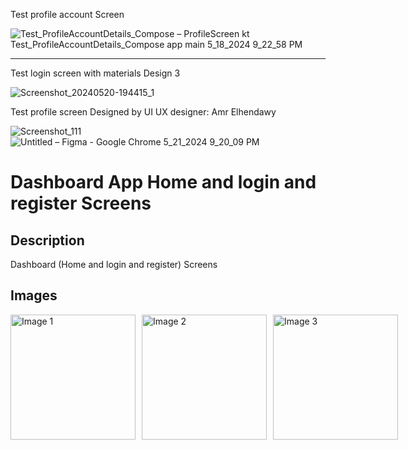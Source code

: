 Test profile account Screen 


![Test_ProfileAccountDetails_Compose – ProfileScreen kt  Test_ProfileAccountDetails_Compose app main  5_18_2024 9_22_58 PM](https://github.com/AmrNasserSaad/Test_ProfileAccountDetails_Compose/assets/105106529/69091817-e072-4dcb-b1ff-6cb0a4ef81e2)
_________
Test login screen with materials Design 3 

![Screenshot_20240520-194415_1](https://github.com/AmrNasserSaad/Test_ProfileAccountDetails_Compose/assets/105106529/a4006be0-cc57-4f89-a2c6-32cc16aefe26)




Test profile  screen  Designed by UI UX designer: Amr Elhendawy 

![Screenshot_111](https://github.com/AmrNasserSaad/Test_ProfileAccountDetails_Compose/assets/105106529/78aec1ac-983c-4188-8124-d918fc7a89b7)
![Untitled – Figma - Google Chrome 5_21_2024 9_20_09 PM](https://github.com/AmrNasserSaad/Test_ProfileAccountDetails_Compose/assets/105106529/3ec7e596-3cf2-4606-8df3-e4bb7ca55619)


# Dashboard App  Home and login and register Screens 

## Description
Dashboard (Home and login and register) Screens 

## Images
<div style="display: flex; flex-direction: row;">
    <img src="![Running Devices - Test_ProfileAccountDetails_Compose 6_14_2024 5_51_28 PM (2)](https://github.com/AmrNasserSaad/Test_ProfileAccountDetails_Compose/assets/105106529/942a6df7-27c0-4c78-ab7a-0c98a4bb2d7d)
" alt="Image 1" width="200" height="200" style="margin-right: 10px;"/>
    <img src="![Running Devices - Test_ProfileAccountDetails_Compose 6_14_2024 5_51_28 PM (2)](https://github.com/AmrNasserSaad/Test_ProfileAccountDetails_Compose/assets/105106529/31013b0c-1965-43ef-b3aa-13e0f466e69b)
" alt="Image 2" width="200" height="200" style="margin-right: 10px;"/>
    <img src="![Running Devices - Test_ProfileAccountDetails_Compose 6_14_2024 5_51_28 PM (2)](https://github.com/AmrNasserSaad/Test_ProfileAccountDetails_Compose/assets/105106529/9523e4e6-fd74-4069-bbf8-472c26be8fca)
" alt="Image 3" width="200" height="200" />
</div>
